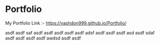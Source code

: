 # Portfolio
My Portfolio Link :-
https://yashdon999.github.io/Portfolio/

asdf
asdf
saf
asdf
asdf
asdf
asdf
asdf
adsf
asdf
asdf
asdf
asd
asdf
sdaf
asdf
asdf
asdf
asdf
awdsd
asdf
asdf
